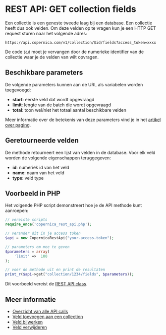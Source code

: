 # REST API: GET collection fields

Een collectie is een geneste tweede laag bij een database. Een collectie 
heeft dus ook velden. Om deze velden op te vragen kun je een HTTP GET request
sturen naar het volgende adres:

`https://api.copernica.com/v1/collection/$id/fields?access_token=xxxx`

De code `$id` moet je vervangen door de numerieke identifier van de 
collectie waar je de velden van wilt opvragen.


## Beschikbare parameters

De volgende parameters kunnen aan de URL als variabelen worden toegevoegd:

* **start**: eerste veld dat wordt opgevraagd
* **limit**: lengte van de batch die wordt opgevraagd
* **total**: toon wel/niet het totaal aantal beschikbare velden

Meer informatie over de betekenis van deze parameters vind je in het
[artikel over paging](rest-paging).


## Geretourneerde velden

De methode retourneert een lijst van velden in de database. Voor elk veld
worden de volgende eigenschappen teruggegeven:

* **id**: numeriek id van het veld
* **name**: naam van het veld
* **type**: veld type


## Voorbeeld in PHP

Het volgende PHP script demonstreert hoe je de API methode kunt aanroepen:

```php
// vereiste scripts
require_once('copernica_rest_api.php');

// verander dit in je access token
$api = new CopernicaRestApi("your-access-token");

// parameters om mee te geven
$parameters = array(
    'limit' =>  100
);

// voer de methode uit en print de resultaten
print_r($api->get("collection/1234/fields", $parameters));
```

Dit voorbeeld vereist de [REST API class](rest-php).
   

## Meer informatie

* [Overzicht van alle API calls](rest-api)
* [Veld toevoegen aan een collection](rest-post-collection-fields)
* [Veld bijwerken](rest-put-collection-field)
* [Veld verwijderen](rest-delete-collection-field)
